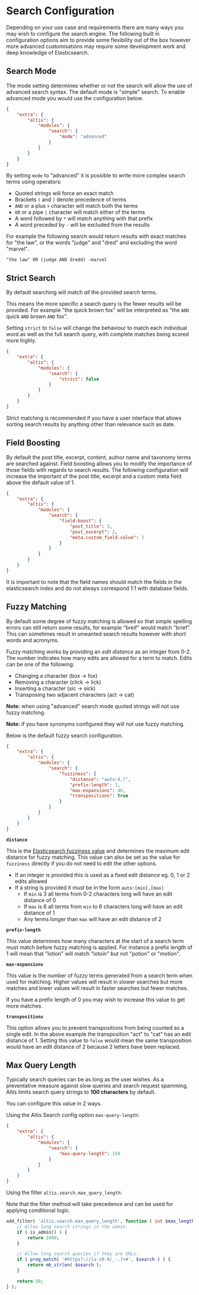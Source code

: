 # Search Configuration

Depending on your use case and requirements there are many ways you may wish to configure the search engine. The following built in configuration options aim to provide some flexibility out of the box however more advanced customisations may require some development work and deep knowledge of Elasticsearch.

## Search Mode
The mode setting determines whether or not the search will allow the use of advanced search syntax. The default mode is "simple" search. To enable advanced mode you would use the configuration below.

```json
{
	"extra": {
		"altis": {
			"modules": {
				"search": {
					"mode": "advanced"
				}
			}
		}
	}
}
```

By setting `mode` to "advanced" it is possible to write more complex search terms using operators:

- Quoted strings will force an exact match
- Brackets `(` and `)` denote precedence of terms
- `AND` or a plus `+` character will match both the terms
- `OR` or a pipe `|` character will match either of the terms
- A word followed by `*` will match anything with that prefix
- A word preceded by `-` will be excluded from the results

For example the following search would return results with exact matches for "the law", or the words "judge" and "dred" and excluding the word "marvel".

```
"the law" OR (judge AND dredd) -marvel
```

## Strict Search
By default searching will match _all_ the provided search terms.

This means the more specific a search query is the fewer results will be provided. For example "the quick brown fox" will be interpreted as "the `AND` quick `AND` brown `AND` fox".

Setting `strict` to `false` will change the behaviour to match each individual word as well as the full search query, with complete matches being scored more highly.

```json
{
	"extra": {
		"altis": {
			"modules": {
				"search": {
					"strict": false
				}
			}
		}
	}
}
```

Strict matching is recommended if you have a user interface that allows sorting search results by anything other than relevance such as date.

## Field Boosting
By default the post title, excerpt, content, author name and taxonomy terms are searched against. Field boosting allows you to modify the importance of those fields with regards to search results. The following configuration will increase the important of the post title, excerpt and a custom meta field above the default value of 1.

```json
{
	"extra": {
		"altis": {
			"modules": {
				"search": {
					"field-boost": {
						"post_title": 3,
						"post_excerpt": 2,
						"meta.custom_field.value": 2
					}
				}
			}
		}
	}
}
```

It is important to note that the field names should match the fields in the elasticsearch index and do not always correspond 1:1 with database fields.

## Fuzzy Matching
By default some degree of fuzzy matching is allowed so that simple spelling errors can still return some results, for example "breif" would match "brief". This can sometimes result in unwanted search results however with short words and acronyms.

Fuzzy matching works by providing an _edit distance_ as an integer from 0-2. The number indicates how many edits are allowed for a term to match. Edits can be one of the following:

* Changing a character (box → fox)
* Removing a character (click → lick)
* Inserting a character (sic → sick)
* Transposing two adjacent characters (act → cat)

**Note:** when using "advanced" search mode quoted strings will not use fuzzy matching.

**Note:** if you have synonyms configured they will not use fuzzy matching.

Below is the default fuzzy search configuration.

```json
{
	"extra": {
		"altis": {
			"modules": {
				"search": {
					"fuzziness": {
						"distance": "auto:4,7",
						"prefix-length": 1,
						"max-expansions": 40,
						"transpositions": true
					}
				}
			}
		}
	}
}
```

**`distance`**

This is the [Elasticsearch fuzziness value](https://www.elastic.co/guide/en/elasticsearch/reference/6.3/common-options.html#fuzziness) and determines the maximum edit distance for fuzzy matching. This value can also be set as the value for `fuzziness` directly if you do not need to edit the other options.

- If an integer is provided this is used as a fixed edit distance eg. 0, 1 or 2 edits allowed
- If a string is provided it must be in the form `auto:[min],[max]`
  - If `min` is 3 all terms from 0-2 characters long will have an edit distance of 0
  - If `max` is 6 all terms from `min` to 6 characters long will have an edit distance of 1
  - Any terms longer than `max` will have an edit distance of 2

**`prefix-length`**

This value determines how many characters at the start of a search term must match before fuzzy matching is applied. For instance a prefix length of 1 will mean that "lotion" will match "lotoin" but not "potion" or "motion".

**`max-expansions`**

This value is the number of fuzzy terms generated from a search term when used for matching. Higher values will result in slower searches but more matches and lower values will result in faster searches but fewer matches.

If you have a prefix length of 0 you may wish to increase this value to get more matches.

**`transpositions`**

This option allows you to prevent transpositions from being counted as a single edit. In the above example the transposition "act" to "cat" has an edit distance of 1. Setting this value to `false` would mean the same transposition would have an edit distance of 2 because 2 letters have been replaced.

## Max Query Length

Typically search queries can be as long as the user wishes. As a preventative measure against slow queries and search request spamming, Altis limits search query strings to **100 characters** by default.

You can configure this value in 2 ways.

Using the Altis Search config option `max-query-length`:

```json
{
	"extra": {
		"altis": {
			"modules": {
				"search": {
					"max-query-length": 150
				}
			}
		}
	}
}
```

Using the filter `altis.search.max_query_length`:

Note that the filter method will take precedence and can be used for applying conditional logic.

```php
add_filter( 'altis.search.max_query_length', function ( int $max_length, string $search ) {
	// Allow long search strings in the admin.
	if ( is_admin() ) {
		return 1000;
	}

	// Allow long search queries if they are URLs.
	if ( preg_match( '#https?://[a-z0-9/_-.]+#', $search ) ) {
		return mb_strlen( $search );
	}

	return 50;
} );
```
